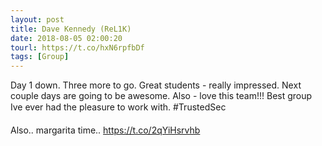 ```yaml
---
layout: post
title: Dave Kennedy (ReL1K)
date: 2018-08-05 02:00:20
tourl: https://t.co/hxN6rpfbDf
tags: [Group]
---
```

Day 1 down. Three more to go. Great students - really impressed. Next couple days are going to be awesome. Also - love this team!!! Best group Ive ever had the pleasure to work with. #TrustedSec

Also.. margarita time.. https://t.co/2qYiHsrvhb